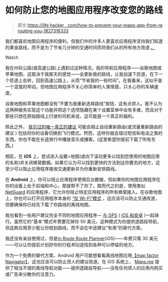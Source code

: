 # 如何防止您的地图应用程序改变您的路线

> 原文:[https://life hacker . com/how-to-prevent-your-maps-app-from-re routing-you-1827316333](https://lifehacker.com/how-to-prevent-your-maps-app-from-rerouting-you-1827316333)

我们都喜欢地图应用程序的便利，但我们中的许多人更喜欢应用程序坚持我们知道的黄金路线，而不是为了节省几分钟的交通时间而将我们从的所有地方改道 [。](https://productforums.google.com/forum/#!topic/maps/foc9QEyHR6w;context-place=topicsearchin/maps/rerouting%7Csort:date)

Watch

我在州际公路(或高速公路)上遇到过这种情况，我的导航应用程序——谷歌地图或苹果地图，这取决于我那天的感觉——会更新我的路线，让我加速下匝道，在下一个匝道上右转，回到高速公路上，从而“节省我的一些时间”。在我看来，这似乎是一个混蛋的举动，但地图应用程序不关心你简单的人类情感，只关心你的车辆速度。

谷歌地图和苹果地图都没有“不要为我重新选择路线”按钮，这有点烦人。我不认为这两种服务实现这个功能并把这个选项隐藏在某个设置菜单中会有多难，而且对于那些只想在原始路线上行驶的司机来说，这可能是一个真正的福利。

除此之外， [我见过的唯一真正的建议](https://productforums.google.com/d/msg/maps/NL-oTetykuc/N7HYvhZUAQAJ) 可能会阻止自动重新路由(或流量重新路由的建议 ) 包括将你的设备切换到飞行模式。然而，这样你就会错过短信和电话之类的东西。你也不能在长途旅行中播放音乐或播客。(这里希望你提前下载了所有东西。)

相反，在 **iOS** 上，尝试进入设置>地图(或向下滚动更多以找到您使用的地图应用的名称)并关闭蜂窝数据。如果它认为可以找到更快的方法到达你要去的地方，这至少可以阻止应用程序接收交通更新并为你重新安排路线。

在 **Android** 上，你可以阻止应用程序使用后台数据，但如果你的地图应用程序在你的设备上处于前端和中心，那就帮不了你了。取而代之的是，使用类似 [NetGuard](https://play.google.com/store/apps/details?id=eu.faircode.netguard&hl=en_US) 的应用程序，它允许你阻止特定应用程序的所有蜂窝接入。在谷歌地图上，你也可以打开应用程序本身的 [“仅 Wi-Fi”模式](https://support.google.com/maps/answer/6291838?co=GENIE.Platform%3DAndroid&hl=en&vid=0-1314867081643-1530623788619) ，这应该可以防止交通改道，但要确保你已经先下载了你路线的离线地图。

我也看到一些用户建议完全不同的地图应用程序— [与 GPS](https://ridewithgps.com/) ( [iOS 和安卓](http://carobapps.com/products/inroute/) )一起骑行。虽然它的“基本”模式年费要花掉你 50 美元，这种模式为你提供逐路段导航，但这款应用至少能让你规划路线，而不会在中途建议“有用”的替代方案。

我还没有亲自使用过，但是[in Route Route Planner](http://carobapps.com/products/inroute/)(iOS)——年费只需 30 美元——可以让你提前计划好你的行程*和*沿途找到各种可以停留的地方。

作为一个免费的替代方案，Android 用户可能想看看离线地图应用[【map factor Navigator】](https://play.google.com/store/apps/details?id=com.mapfactor.navigator)，这也应该可以防止烦人的建议改道。在 iOS 系统上， [Maps.me](https://itunes.apple.com/us/app/maps.me-offline-map-navigation/id510623322?mt=8) 提供了相当不错的离线导航功能——提供逐路段导航——没有任何烦人的应用内购买或广告来分散你的注意力。